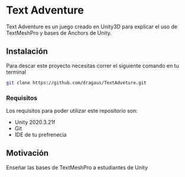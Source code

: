 # Text Adventure

Text Adventure es un juego creado en Unity3D para explicar el uso de TextMeshPro y bases de Anchors de Unity.

## Instalación

Para descar este proyecto necesitas correr el siguiente comando en tu terminal

```bash
git clone https://github.com/dragaus/TextAdveture.git
```

### Requisitos

Los requisitos para poder utilizar este repositorio son:

* Unity 2020.3.21f
* Git
* IDE de tu prefrenecia

## Motivación

Enseñar las bases de TextMeshPro a estudiantes de Unity
